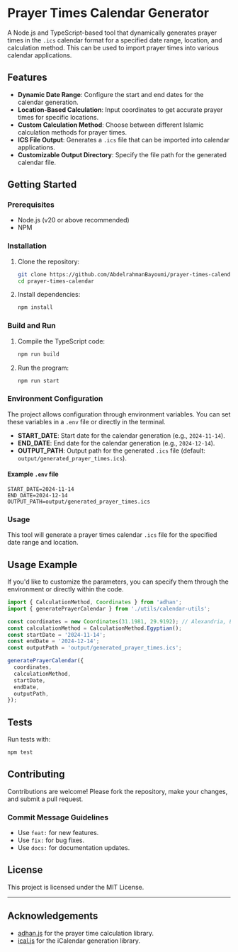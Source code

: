 # Prayer Times Calendar Generator

A Node.js and TypeScript-based tool that dynamically generates prayer times in the `.ics` calendar format for a specified date range, location, and calculation method. This can be used to import prayer times into various calendar applications.

## Features

- **Dynamic Date Range**: Configure the start and end dates for the calendar generation.
- **Location-Based Calculation**: Input coordinates to get accurate prayer times for specific locations.
- **Custom Calculation Method**: Choose between different Islamic calculation methods for prayer times.
- **ICS File Output**: Generates a `.ics` file that can be imported into calendar applications.
- **Customizable Output Directory**: Specify the file path for the generated calendar file.

## Getting Started

### Prerequisites

- Node.js (v20 or above recommended)
- NPM

### Installation

1. Clone the repository:

   ```bash
   git clone https://github.com/AbdelrahmanBayoumi/prayer-times-calendar.git
   cd prayer-times-calendar
   ```

2. Install dependencies:
   ```bash
   npm install
   ```

### Build and Run

1. Compile the TypeScript code:

   ```bash
   npm run build
   ```

2. Run the program:
   ```bash
   npm run start
   ```

### Environment Configuration

The project allows configuration through environment variables. You can set these variables in a `.env` file or directly in the terminal.

- **START_DATE**: Start date for the calendar generation (e.g., `2024-11-14`).
- **END_DATE**: End date for the calendar generation (e.g., `2024-12-14`).
- **OUTPUT_PATH**: Output path for the generated `.ics` file (default: `output/generated_prayer_times.ics`).

#### Example `.env` file

```plaintext
START_DATE=2024-11-14
END_DATE=2024-12-14
OUTPUT_PATH=output/generated_prayer_times.ics
```

### Usage

This tool will generate a prayer times calendar `.ics` file for the specified date range and location.

## Usage Example

If you'd like to customize the parameters, you can specify them through the environment or directly within the code.

```typescript
import { CalculationMethod, Coordinates } from 'adhan';
import { generatePrayerCalendar } from './utils/calendar-utils';

const coordinates = new Coordinates(31.1981, 29.9192); // Alexandria, Egypt
const calculationMethod = CalculationMethod.Egyptian();
const startDate = '2024-11-14';
const endDate = '2024-12-14';
const outputPath = 'output/generated_prayer_times.ics';

generatePrayerCalendar({
  coordinates,
  calculationMethod,
  startDate,
  endDate,
  outputPath,
});
```

## Tests

Run tests with:

```bash
npm test
```

## Contributing

Contributions are welcome! Please fork the repository, make your changes, and submit a pull request.

### Commit Message Guidelines

- Use `feat:` for new features.
- Use `fix:` for bug fixes.
- Use `docs:` for documentation updates.

## License

This project is licensed under the MIT License.

---

## Acknowledgements

- [adhan.js](https://github.com/batoulapps/adhan-js) for the prayer time calculation library.
- [ical.js](https://github.com/mozilla-comm/ical.js) for the iCalendar generation library.
